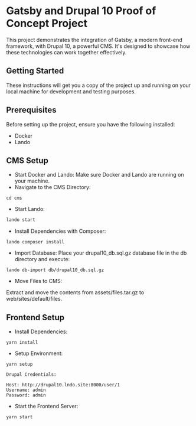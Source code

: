 # Gatsby and Drupal 10 Proof of Concept Project

This project demonstrates the integration of Gatsby, a modern front-end framework, with Drupal 10, a powerful CMS. It's designed to showcase how these technologies can work together effectively.

## Getting Started
These instructions will get you a copy of the project up and running on your local machine for development and testing purposes.

## Prerequisites
Before setting up the project, ensure you have the following installed:

- Docker
- Lando

## CMS Setup
- Start Docker and Lando:
Make sure Docker and Lando are running on your machine.
- Navigate to the CMS Directory:
```
cd cms
```
- Start Lando:
```bash
lando start
```
- Install Dependencies with Composer:

```
lando composer install
```

- Import Database:
Place your drupal10_db.sql.gz database file in the db directory and execute:

```
lando db-import db/drupal10_db.sql.gz
```

- Move Files to CMS:

Extract and move the contents from assets/files.tar.gz to web/sites/default/files.

## Frontend Setup
- Install Dependencies:

```
yarn install
```

- Setup Environment:

```
yarn setup
```

	Drupal Credentials:

```
Host: http://drupal10.lndo.site:8000/user/1
Username: admin
Password: admin
```

- Start the Frontend Server:

```
yarn start

```
